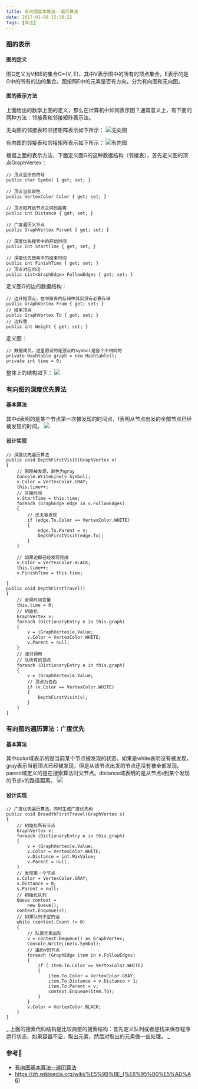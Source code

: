 ```yaml
---
title: 有向图基本算法--遍历算法
date: 2017-01-09 15:38:22
tags: [算法]
---
```


### 图的表示

#### 图的定义
图G定义为V和E的集合G={V, E}，其中V表示图中的所有的顶点集合，E表示的是G中的所有的边的集合。图按照E中的元素是否有方向，分为有向图和无向图。 

#### 图的表示方法
上面给出的数学上图的定义，那么在计算机中如何表示图？通常意义上，有下面的两种方法：邻接表和邻接矩阵表示法。

无向图的邻接表和邻接矩阵表示如下所示：
![无向图](./undigraph.jpg)

有向图的邻接表和邻接矩阵表示如下所示：
![有向图](./digraph.jpg)

根据上面的表示方法，下面定义图G的这种数据结构（邻接表），首先定义图的顶点GraphVertex：
```
// 顶点显示的符号
public char Symbol { get; set; }

// 顶点当前颜色
public VertexColor Color { get; set; }

// 顶点和开始节点之间的距离
public int Distance { get; set; }

// 广度遍历父节点
public GraphVertex Parent { get; set; }

// 深度优先搜索中的开始时间
public int StartTime { get; set; }

// 深度优先搜索中的结束时间
public int FinishTime { get; set; }
// 顶点对应的边
public List<GraphEdge> FollowEdges { get; set; } 
```
定义图G的边的数据结构：
```
// 边开始顶点，在邻接表的存储中其实没有必要存储
public GraphVertex From { get; set; }
// 结束顶点
public GraphVertex To { get; set; } 
// 边权重
public int Weight { get; set; } 
```
定义图：
```
// 数据成员，这里假设的是顶点的symbol是各个不相同的
private Hashtable graph = new Hashtable();
private int time = 0; 
```
整体上的结构如下：
![](./graph_datastructure.jpg)

### 有向图的深度优先算法 

#### 基本算法
其中d表明的是某个节点第一次被发现的时间点，f表明从节点出发的全部节点已经被发现的时间。
![](./digraph_algorithm.jpg)
#### 设计实现
```
// 深度优先遍历算法
public void DepthFirstVisit(GraphVertex v)
{
    // 刚刚被发现，颜色为gray
    Console.WriteLine(v.Symbol);
    v.Color = VertexColor.GRAY;
    this.time++;
    // 开始时间
    v.StartTime = this.time;
    foreach (GraphEdge edge in v.FollowEdges)
    {
        // 还未被发现
        if (edge.To.Color == VertexColor.WHITE)
        {
            edge.To.Parent = v;
            DepthFirstVisit(edge.To);
        }
    }
    
    // 如果边都已经发现完成
    v.Color = VertexColor.BLACK;
    this.time++;
    v.FinishTime = this.time;
    
}
public void DepthFirstTravel()
{
    // 全局时间变量
    this.time = 0;
    // 初始化
    GraphVertex v;
    foreach (DictionaryEntry e in this.graph)
    {
        v = (GraphVertex)e.Value;
        v.Color = VertexColor.WHITE;
        v.Parent = null;
    }
    // 递归调用
    // 队所有的顶点
    foreach (DictionaryEntry e in this.graph)
    {
        v = (GraphVertex)e.Value;
        // 顶点为白色
        if (v.Color == VertexColor.WHITE)
        {
            DepthFirstVisit(v);
        }
    }
} 
```

### 有向图的遍历算法：广度优先 

#### 基本算法
其中color域表示的是当前某个节点被发现的状态。如果是white表明没有被发现，gray表示当前顶点已经被发现，但是从该节点出发的节点还没有被全部发现。parent域定义的是在搜索算法时父节点。distance域表明的是从节点s到某个发现的节点v的路径距离。
![](./digraph_algorithm2.jpg)
#### 设计实现
```
// 广度优先遍历算法，同时生成广度优先树
public void BreadthFirstTravel(GraphVertex s)
{
    // 初始化所有节点
    GraphVertex v;
    foreach (DictionaryEntry e in this.graph)
    {
        v = (GraphVertex)e.Value;
        v.Color = VertexColor.WHITE;
        v.Distance = int.MaxValue;
        v.Parent = null;
    }
    // 发现第一个节点
    s.Color = VertexColor.GRAY;
    s.Distance = 0;
    s.Parent = null;
    // 初始化队列
    Queue context = 
        new Queue();
    context.Enqueue(s);
    // 如果队列不空的话
    while (context.Count != 0)
    {
        // 队首元素出队
        v = context.Dequeue() as GraphVertex;
        Console.WriteLine(v.Symbol);
        // 遍历v的节点
        foreach (GraphEdge item in v.FollowEdges)
        {
            if ( item.To.Color == VertexColor.WHITE)
            {
                item.To.Color = VertexColor.GRAY;
                item.To.Distance = v.Distance + 1;
                item.To.Parent = v;
                context.Enqueue(item.To);
            }
        }
        v.Color = VertexColor.BLACK;
    }
} 
```
_ 上面的搜索代码结构是比较典型的搜索结构：首先定义队列或者是栈来保存程序运行状态，如果容器不空，取出元素，然后对取出的元素做一些处理。 _

### 参考

- [有向图基本算法--遍历算法](http://www.cnblogs.com/xuqiang/archive/2011/03/28/1997680.html)
- https://zh.wikipedia.org/wiki/%E5%9B%BE_(%E6%95%B0%E5%AD%A6)
